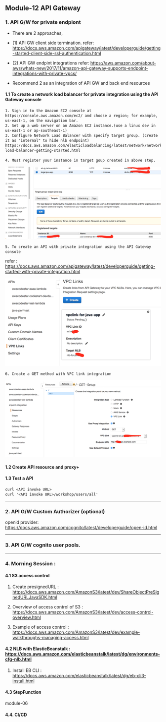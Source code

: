 ## Module-12 API Gateway

### 1. API G/W for private endpiont
- There are 2 approaches, 
- (1) API GW client side termination.
refer:
https://docs.aws.amazon.com/apigateway/latest/developerguide/getting-started-client-side-ssl-authentication.html

- (2) API GW endpint integrations
refer:
https://aws.amazon.com/about-aws/whats-new/2017/11/amazon-api-gateway-supports-endpoint-integrations-with-private-vpcs/


- Recommend 2 as an integration of API GW and back end resources

#### 1.1 To create a network load balancer for private integration using the API Gateway console

	1. Sign in to the Amazon EC2 console at https://console.aws.amazon.com/ec2/ and choose a region; for example, us-east-1, on the navigation bar. 
	2. Set up a web server on an Amazon EC2 instance.(use a linux dev in us-east-1 or ap-southeast-1)
	3. Configure Network Load Balancer with specify target group. (create it as "internal" to hide nlb endpoint)
	https://docs.aws.amazon.com/elasticloadbalancing/latest/network/network-load-balancer-getting-started.html
	
	4. Must register your instance in target goup created in above step.
	
![target](./images/module-12/01.png)
	
	5. To create an API with private integration using the API Gateway console
refer : https://docs.aws.amazon.com/apigateway/latest/developerguide/getting-started-with-private-integration.html
		
![target](./images/module-12/02.png)

	6. Create a GET method with VPC link integration
	
![target](./images/module-12/03.png)

#### 1.2 Create API resource and proxy+

#### 1.3 Test a API

```
curl <API invoke URL>
curl '<API invoke URL>/workshop/users/all'
```

<hr>


### 2. API G/W Custom Authorizer (optional)

openid provider: https://docs.aws.amazon.com/cognito/latest/developerguide/open-id.html


<hr>

### 3. API G/W cognito user pools.

<hr>

### 4. Morning Session : 
#### 4.1 S3 access control

1.	Create presignedURL : https://docs.aws.amazon.com/AmazonS3/latest/dev/ShareObjectPreSignedURLJavaSDK.html

2.	Overview of access control of S3 : https://docs.aws.amazon.com/AmazonS3/latest/dev/access-control-overview.html

3.	Example of access control : https://docs.aws.amazon.com/AmazonS3/latest/dev/example-walkthroughs-managing-access.html

#### 4.2 NLB with ElasticBeanstalk : https://docs.aws.amazon.com/elasticbeanstalk/latest/dg/environments-cfg-nlb.html
1.	Install EB CLI : https://docs.aws.amazon.com/elasticbeanstalk/latest/dg/eb-cli3-install.html

#### 4.3 StepFunction
module-06

#### 4.4. CI/CD







	